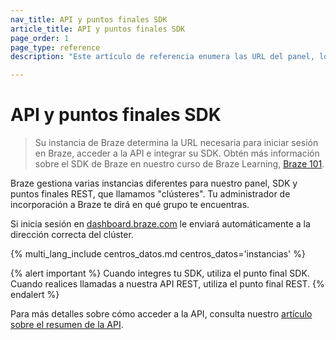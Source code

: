 ```yaml
---
nav_title: API y puntos finales SDK
article_title: API y puntos finales SDK
page_order: 1
page_type: reference
description: "Este artículo de referencia enumera las URL del panel, los puntos finales API y los puntos finales SDK para las instancias de Braze disponibles."

---
```


# API y puntos finales SDK

> Su instancia de Braze determina la URL necesaria para iniciar sesión en Braze, acceder a la API e integrar su SDK. Obtén más información sobre el SDK de Braze en nuestro curso de Braze Learning, [Braze 101](https://learning.braze.com/braze-101).

Braze gestiona varias instancias diferentes para nuestro panel, SDK y puntos finales REST, que llamamos "clústeres". Tu administrador de incorporación a Braze te dirá en qué grupo te encuentras.

Si inicia sesión en [dashboard.braze.com](https://dashboard.braze.com) le enviará automáticamente a la dirección correcta del clúster.

{% multi_lang_include centros_datos.md centros_datos='instancias' %}

{% alert important %}
Cuando integres tu SDK, utiliza el punto final SDK. Cuando realices llamadas a nuestra API REST, utiliza el punto final REST.
{% endalert %}

Para más detalles sobre cómo acceder a la API, consulta nuestro [artículo sobre el resumen de la API]({{site.baseurl}}/api/basics/). 
